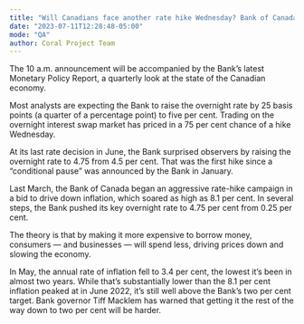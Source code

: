 ```yaml
---
title: "Will Canadians face another rate hike Wednesday? Bank of Canada decision expected at 10 a.m."
date: "2023-07-11T12:28:48-05:00"
mode: "QA"
author: Coral Project Team
---
```


The 10 a.m. announcement will be accompanied by the Bank’s latest Monetary Policy Report, a quarterly look at the state of the Canadian economy.

Most analysts are expecting the Bank to raise the overnight rate by 25 basis points (a quarter of a percentage point) to five per cent. Trading on the overnight interest swap market has priced in a 75 per cent chance of a hike Wednesday.

At its last rate decision in June, the Bank surprised observers by raising the overnight rate to 4.75 from 4.5 per cent. That was the first hike since a “conditional pause” was announced by the Bank in January.

Last March, the Bank of Canada began an aggressive rate-hike campaign in a bid to drive down inflation, which soared as high as 8.1 per cent. In several steps, the Bank pushed its key overnight rate to 4.75 per cent from 0.25 per cent.

The theory is that by making it more expensive to borrow money, consumers — and businesses — will spend less, driving prices down and slowing the economy.

In May, the annual rate of inflation fell to 3.4 per cent, the lowest it’s been in almost two years. While that’s substantially lower than the 8.1 per cent inflation peaked at in June 2022, it’s still well above the Bank’s two per cent target. Bank governor Tiff Macklem has warned that getting it the rest of the way down to two per cent will be harder.